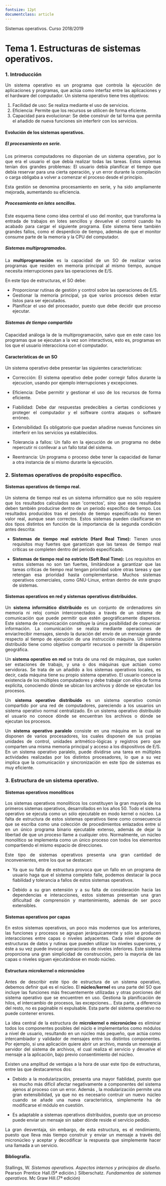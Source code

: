 ```yaml
---
fontsize: 12pt
documentclass: article
---
```


Sistemas operativos. Curso 2018/2019

# Tema 1. Estructuras de sistemas operativos.

### 1. Introducción

<div style="text-align: justify">Un sistema operativo es un programa que controla la ejecución de aplicaciones y programas, que actúa como interfaz entre las aplicaciones y el hardware del computador. Un sistema operativo tiene tres objetivos:

1. Facilidad de uso: Se realiza mediante el uso de servicios.
2. Eficiencia: Permite que los recursos se utilicen de forma eficiente.
3. Capacidad para evolucionar: Se debe construir de tal forma que permita el añadido de nueva funciones sin interferir  con los servicios.

#### Evolución de los sistemas operativos.

##### El procesamiento en serie.
Los primeros computadores no disponían de un sistema operativo, por lo que era el usuario el que debía realizar todas las tareas. Estos sistemas tenían dos grandes problemas: El usuario debía planificar el tiempo que debía reservar para una cierta operación, y un error durante la compilación o carga obligaba a volver a comenzar el proceso desde el principio.

Esta gestión se denomina procesamiento en serie, y ha sido ampliamente mejorada, aumentando su eficiencia.
##### Procesamiento en lotes sencillos.
Este esquema tiene como idea central el uso del monitor, que transforma la entrada de trabajos en lotes sencillos y devuelve el control cuando ha acabado para cargar el siguiente programa. Este sistema tiene también grandes fallos, como el desperdicio de tiempo, además de que el monitor consume parte de la memoria y la CPU del computador.

##### Sistemas multiprogramados.

La **multiprogramación** es la capacidad de un SO de realizar varios programas que residen en memoria principal al mismo tiempo, aunque necesita interrupciones para las operaciones de E/S.

En este tipo de estructuras, el SO debe:

- Proporcionar rutinas de gestión y control sobre las operaciones de E/S.
- Gestionar la memoria principal, ya que varios procesos deben estar listos para ser ejecutados.
- Planificar el uso del procesador, puesto que debe decidir que proceso ejecutar.

##### Sistemas de tiempo compartido
Capacidad análoga la de la multiprogramación, salvo que en este caso los programas que se ejecutan a la vez son interactivos, esto es, programas en los que el usuario interacciona con el computador.

#### Características de un SO
Un sistema operativo debe presentar las siguientes características:

- Corrección: El sistema operativo debe poder corregir fallos durante la ejecucion, usando por ejemplo interrupciones y excepciones.

- Eficiencia: Debe permitir y gestionar el uso de los recursos de forma eficiente.

- Fiabilidad: Debe dar respuestas predecibles a ciertas condiciones y proteger el computador y el software contra ataques o software erróneo.

- Extensibilidad: Es obligatorio que puedan añadirse nuevas funciones sin interferir en los servicios ya establecidos.

- Tolerancia a fallos: Un fallo en la ejecución de un programa no debe repercutir ni conllevar a un fallo total del sistema.

- Reentrancia:  Un programa o proceso debe tener la capacidad de llamar a otra instancia de sí mismo durante la ejecución.

### 2. Sistemas operativos de propósito específico.

#### Sistemas operativos de tiempo real.
Un sistema de tiempo real es un sistema informático que no sólo requiere que los resultados calculados sean 'correctos', sino que esos resultados deben también producirse dentro de un periodo específico de tiempo. Los resultados producidos tras el periodo de tiempo especificado no tienen valor real, aunque sean correctos. Estos sistemas pueden clasificarse en dos tipos distintos en función de la importancia de la segunda condición antes descrita:

- **Sistemas de tiempo real estricto (Hard Real Time):** Tienen unos requisitos muy fuertes que garantizan que las tareas de tiempo real críticas se completen dentro del periodo especificado.

- **Sistemas de tiempo real no estricto (Soft Real Time):** Los requisitos en estos sistemas no son tan fuertes, limitándose a garantizar que las tareas críticas de tiempo real tengan prioridad sobre otras tareas y que retengan esa prioridad hasta complementarse. Muchos sistemas operativos comerciales, como GNU-Linux, entran dentro de este grupo de sistemas.

#### Sistemas operativos en red y sistemas operativos distribuidos.

Un **sistema informático distribuido** es un conjunto de ordenadores sin memoria ni reloj común interconectados a través de un sistema de comunicación que puede permitir que estén geográficamente dispersos. Este sistema de comunicación constituye la  única posibilidad de comunicar información. La  comunicación  se  realiza  mediante operaciones  de  enviar/recibir  mensajes,  siendo  la  duración  del envío de un mensaje grande respecto al tiempo de ejecución de una instrucción máquina. Un sistema distribuido tiene como objetivo compartir recursos o permitir la dispersión geográfica.

Un **sistema operativo en red** se trata de una red de máquinas, que suelen ser estaciones de trabajo, y una o dos máquinas que actúan como servidoras. Se trata de un añadido a los sistemas operativos locales, es decir, cada máquina tiene su propio sistema operativo. El usuario conoce la existencia de los múltiples computadores y debe trabajar con ellos de forma explícita, conociendo dónde se ubican los archivos y dónde se ejecutan los procesos.

Un **sistema operativo distribuido** es un sistema operativo común compartido por una red de computadores, pareciendo a los usuarios un sistema operativo normal centralizado. En un sistema operativo distribuido el usuario no conoce dónde se encuentran los archivos o dónde se ejecutan los procesos.

Un **sistema operativo paralelo** consiste en una máquina en la cual se disponen de varios procesadores, los cuales disponen de sus propias unidades de control, unidades aritmético-lógicas y registros pero que comparten una misma memoria principal y acceso a los dispositivos de E/S. En un sistema operativo paralelo, puede dividirse una tarea en múltiples actividades realizadas por los distintos procesadores, lo que a su vez implica que la comunicación y sincronización en este tipo de sistemas es muy eficiente.

### 3. Estructura de un sistema operativo.

#### Sistemas operativos monolíticos

Los sistemas operativos monolíticos los constituyen la gran mayoría de los primeros sistemas operativos, desarrollados en los años 50. Todo el sistema operativo se ejecuta como un sólo ejecutable en modo kernel o núcleo. La falta de estructura de estos sistemas operativos tiene como consecuencia que se escriba como una colección de procedimientos enlazados entre sí en un único programa binario ejecutable extenso, además de dejar la libertad de que un proceso llame a cualquier otro. Normalmente, un núcleo monolítico se implementa como un único proceso con todos los elementos compartiendo el mismo espacio de direcciones.

Este tipo de sistemas operativos presenta una gran cantidad de inconvenientes, entre los que se destacan:

- Ya que su falta de estructura provoca que un fallo en un programa de usuario haga que el sistema completo falle, podemos destacar la poca fiabilidad y tolerancia a fallos de estos sistemas operativos.

- Debido a su gran extensión y a su falta de consideración hacia las dependencias e interacciones, estos sistemas presentan una gran dificultad de comprensión y mantenimiento, además de ser poco extensibles.

#### Sistemas operativos por capas
En estos sistemas operativos, un poco más modernos que los anteriores, las funciones y procesos se agrupan jerárquicamente y sólo se producen interacciones entre capas o niveles adyacentes. Cada nivel dispone de estructuras de datos y rutinas que pueden utilizar los niveles superiores, y éste a su vez puede invocar operaciones de niveles inferiores.  Este sistema proporciona una gran simplicidad de construcción, pero la mayoría de las capas o niveles siguen ejecutándose en modo núcleo.

#### Estructura microkernel o micronúcleo
Antes de describir este tipo de estructura de un sistema operativo, debemos definir qué es el núcleo. El **núcleo/kernel** es una parte del SO que incluye las funciones más frecuentemente utilizadas y otras porciones del sistema operativo que se encuentren en uso. Gestiona  la planificación de hilos, el intercambio de procesos, las excepciones... Esta parte, a diferencia del resto, no es paginable ni expulsable. Esta parte del sistema operativo no puede contener errores.

La idea central de la estructura de **microkernel o micronúcleo** es eliminar todos los componentes posibles del núclo e implementarlos como módulos a nivel de usuario, resultando en un núcleo más pequeño, que actúa como intercambiador y validador de mensajes entre los distintos componentes. Por ejemplo, si una aplicación quiere abrir un archivo, manda un mensaje al servidor del sistema de archivos, el cual realiza el servicio y devuelve el mensaje a la aplicación, bajo previo consentimiento del núcleo.

Existen una amplitud de ventajas a la hora de usar este tipo de estructuras, entre las que destacaremos dos:

- Debido a la modularización, presenta una mayor fiablidad, puesto que es mucho más difícil afectar negativamente a componentes del sistema ajenos al proceso con un error. Además , la modularización permite una gran extensibilidad, ya que no es necesario contruir un nuevo núcleo cuando se añade una nueva característica, simplemente ha de modificarse el módulo en cuestión.

- Es adaptable a sistemas operativos distribuidos, puesto que un proceso puede enviar un mensaje sin saber dónde reside el servicio pedido.

La gran desventaja, sin embargo, de esta estructura, es el rendimiento, puesto que lleva más tiempo construir y enviar un mensaje a través del micronúcleo y aceptar y decodificar la respuesta que simplemente hacer una llamada a un servicio.

#### Bibliografía.

Stallings, W. *Sistemas operativos. Aspectos internos y principios de diseño.* Pearson Prentice Hall.(5ª edición.)
Silberschatz. *Fundamentos de sistemas operativos.* Mc Graw Hill.(7ª edición)
</div>
